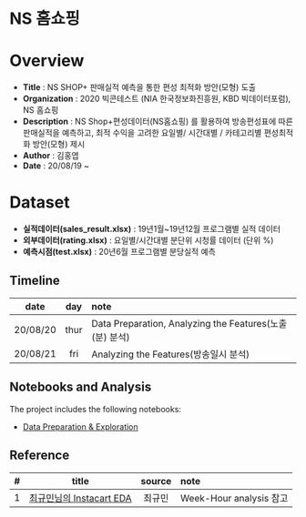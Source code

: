 # NS 홈쇼핑

# Overview

- **Title** : NS SHOP+ 판매실적 예측을 통한 편성 최적화 방안(모형) 도출
- **Organization** : 2020 빅콘테스트 (NIA 한국정보화진흥원, KBD 빅데이터포럼), NS 홈쇼핑
- **Description** : NS Shop+편성데이터(NS홈쇼핑) 를 활용하여 방송편성표에 따른 판매실적을 예측하고, 최적 수익을 고려한 요일별/ 시간대별 / 카테고리별 편성최적화 방안(모형) 제시
- **Author** : 김홍엽
- **Date** : 20/08/19 ~

# Dataset

- **실적데이터(sales_result.xlsx)** : 19년1월~19년12월 프로그램별 실적 데이터
- **외부데이터(rating.xlsx)** : 요일별/시간대별 분단위 시청률 데이터 (단위 %)
- **예측시점(test.xlsx)** : 20년6월 프로그램별 분당실적 예측

## Timeline

|date|day|note|
|:-----:|:-----:|:------|
|20/08/20|thur|Data Preparation, Analyzing the Features(노출(분) 분석)|
|20/08/21|fri|Analyzing the Features(방송일시 분석)|

## Notebooks and Analysis

The project includes the following notebooks:

- [Data Preparation & Exploration](https://github.com/hngyb/Project/blob/master/NS-Shop/Data-Preparation-and-Exploration.ipynb "")

## Reference

|#|title|source|note|
|:---:|:--------:|:---------:|:---------|
|1|[최규민님의 Instacart EDA](https://gist.github.com/goodvc78/3653c8f6a510f619d7ad6570111f38d8 "")|최규민|Week-Hour analysis 참고|

